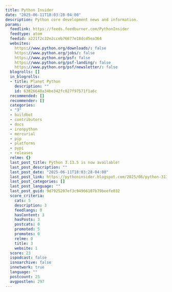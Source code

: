 ```yaml
---
title: Python Insider
date: "2025-06-11T18:03:28-04:00"
description: Python core development news and information.
params:
  feedlink: https://feeds.feedburner.com/PythonInsider
  feedtype: atom
  feedid: a221f2c32e2cceb76677e18dcd5ea364
  websites:
    https://www.python.org/downloads/: false
    https://www.python.org/jobs/: false
    https://www.python.org/psf: false
    https://www.python.org/psf-landing/: false
    https://www.python.org/psf/newsletter/: false
  blogrolls: []
  in_blogrolls:
  - title: Planet Python
    description: ""
    id: 63826648a34be342fc027f97571f1a6c
  recommended: []
  recommender: []
  categories:
  - "3"
  - buildbot
  - contributors
  - docs
  - ironpython
  - mercurial
  - pip
  - platforms
  - pypi
  - releases
  relme: {}
  last_post_title: Python 3.13.5 is now available!
  last_post_description: ""
  last_post_date: "2025-06-11T18:03:28-04:00"
  last_post_link: https://pythoninsider.blogspot.com/2025/06/python-3135-is-now-available.html
  last_post_categories: []
  last_post_language: ""
  last_post_guid: 9d7925207ef3c94966107b79beefe032
  score_criteria:
    cats: 5
    description: 3
    feedlangs: 0
    hasContent: 3
    hasPosts: 3
    postcats: 0
    promoted: 5
    promotes: 0
    relme: 0
    title: 3
    website: 1
  score: 23
  ispodcast: false
  isnoarchive: false
  innetwork: true
  language: ""
  postcount: 25
  avgpostlen: 297
---
```

